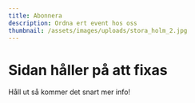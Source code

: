 ```yaml
---
title: Abonnera
description: Ordna ert event hos oss
thumbnail: /assets/images/uploads/stora_holm_2.jpg
---
```

# Sidan håller på att fixas

Håll ut så kommer det snart mer info!